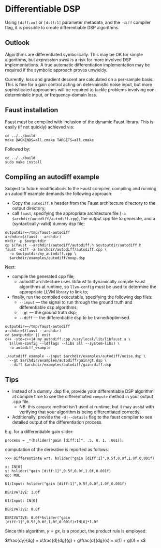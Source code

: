 # Differentiable DSP

Using `[diff:on]` or `[diff:1]` parameter metadata, and the `-diff` compiler flag,
it is possible to create differentiable DSP algorithms.

## Outlook

Algorithms are differentiated symbolically. 
This may be OK for simple algorithms, but _expression swell_ is a risk for more involved
DSP implementations.
A true automatic differentiation implementation may be required if the symbolic
approach proves unwieldy.

Currently, loss and gradient descent are calculated on a per-sample basis.
This is fine for a gain control acting on deterministic noise input, but more
sophisticated approaches will be required to tackle problems involving 
non-deterministic input, or frequency-domain loss.

## Faust installation

Faust must be compiled with inclusion of the dynamic Faust library. This is
easily (if not quickly) achieved via:

```shell
cd ../../build
make BACKENDS=all.cmake TARGETS=all.cmake
```

Followed by:

```shell
cd ../../build
sudo make install
```

## Compiling an autodiff example

Subject to future modifications to the Faust compiler, compiling and running
an autodiff example demands the following approach:

- Copy the `autodiff.h` header from the Faust architecture directory to the
  output directory;
- call `faust`, specifying the appropriate architecture file 
  (`-a $archdir/autodiff/autodiff.cpp`), the output cpp file to generate,
  and a (syntactically-valid) dummy dsp file;

```shell
outputdir=~/tmp/faust-autodiff
archdir=$(faust --archdir)
mkdir -p $outputdir
cp $(faust --archdir)/autodiff/autodiff.h $outputdir/autodiff.h
faust -diff -a $archdir/autodiff/autodiff.cpp \
  -o $outputdir/my_autodiff.cpp \
  $archdir/examples/autodiff/noop.dsp
```
Next:
- compile the generated cpp file;
  - autodiff architecture uses libfaust to dynamically compile Faust algorithms
    at runtime, so `llvm-config` must be used to determine the appropriate
    LLVM library to link to;
- finally, run the compiled executable, specifying the following dsp files:
  - `--input` &mdash; the signal to run through the ground truth and 
    differentiable dsp algorithms;
  - `--gt` &mdash; the ground truth dsp;
  - `--diff` &mdash; the differentiable dsp to be trained/optimised.

```shell
outputdir=~/tmp/faust-autodiff
archdir=$(faust --archdir)
cd $outputdir || exit
c++ -std=c++14 my_autodiff.cpp /usr/local/lib/libfaust.a \
  $(llvm-config --ldflags --libs all --system-libs) \
  -o autodiff_example

./autodiff_example --input $archdir/examples/autodiff/noise.dsp \
  --gt $archdir/examples/autodiff/gain/gt.dsp \
  --diff $archdir/examples/autodiff/gain/diff.dsp
```

## Tips
- Instead of a dummy .dsp file, provide your differentiable DSP algorithm at compile time
  to see the differentiated `compute` method in your output .cpp file.
  - NB. this `compute` method isn't used at runtime, but it may assist with verifying that
    your algorithm is being differentiated correctly.
- Additionally, provide the `-d|--details` flag to the faust compiler to see detailed 
  output of the differentiation process.

E.g. for a differentiable gain slider:
```faust
process = _*(hslider("gain [diff:1]", .5, 0, 1, .001));
```
computation of the derivative is reported as follows:
```
>>> Differentiate wrt. hslider("gain [diff:1]",0.5f,0.0f,1.0f,0.001f)

x: IN[0]
y: hslider("gain [diff:1]",0.5f,0.0f,1.0f,0.001f)
op: MUL

UI/Input: hslider("gain [diff:1]",0.5f,0.0f,1.0f,0.001f)

DERIVATIVE: 1.0f

UI/Input: IN[0]

DERIVATIVE: 0.0f

DERIVATIVE: 0.0f*hslider("gain [diff:1]",0.5f,0.0f,1.0f,0.001f)+IN[0]*1.0f
```
Since this algorithm, $y = gx$, is a product, the product rule is employed:

$\frac{dy}{dg} = x\frac{d}{dg}(g) + g\frac{d}{dg}(x) = x(1) + g(0) = x$
